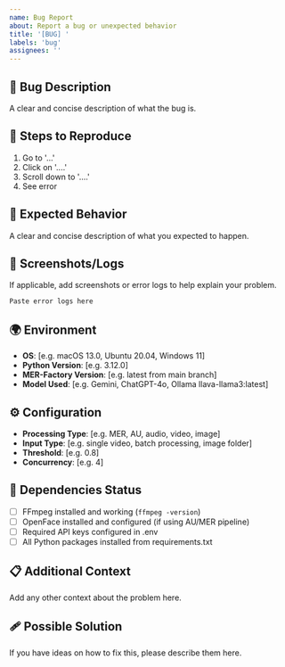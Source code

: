```yaml
---
name: Bug Report
about: Report a bug or unexpected behavior
title: '[BUG] '
labels: 'bug'
assignees: ''
---
```


## 🐛 Bug Description
A clear and concise description of what the bug is.

## 🔄 Steps to Reproduce
1. Go to '...'
2. Click on '....'
3. Scroll down to '....'
4. See error

## 🎯 Expected Behavior
A clear and concise description of what you expected to happen.

## 📸 Screenshots/Logs
If applicable, add screenshots or error logs to help explain your problem.

```
Paste error logs here
```

## 🌍 Environment
- **OS**: [e.g. macOS 13.0, Ubuntu 20.04, Windows 11]
- **Python Version**: [e.g. 3.12.0]
- **MER-Factory Version**: [e.g. latest from main branch]
- **Model Used**: [e.g. Gemini, ChatGPT-4o, Ollama llava-llama3:latest]

## ⚙️ Configuration
- **Processing Type**: [e.g. MER, AU, audio, video, image]
- **Input Type**: [e.g. single video, batch processing, image folder]
- **Threshold**: [e.g. 0.8]
- **Concurrency**: [e.g. 4]

## 🔧 Dependencies Status
- [ ] FFmpeg installed and working (`ffmpeg -version`)
- [ ] OpenFace installed and configured (if using AU/MER pipeline)
- [ ] Required API keys configured in .env
- [ ] All Python packages installed from requirements.txt

## 📋 Additional Context
Add any other context about the problem here.

## 🩹 Possible Solution
If you have ideas on how to fix this, please describe them here.
